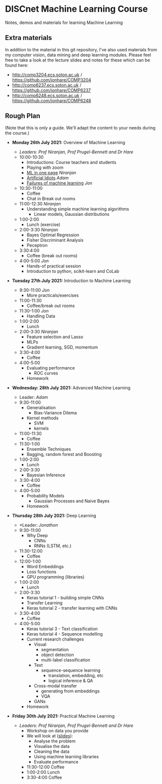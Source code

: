 # DISCnet Machine Learning Course
Notes, demos and materials for learning Machine Learning

## Extra materials

In addition to the material in this git repository, I've also used materials from my computer vision, data mining and deep learning modules. Please feel free to take a look at the lecture slides and notes for these which can be found here:

- http://comp3204.ecs.soton.ac.uk / https://github.com/jonhare/COMP3204
- http://comp6237.ecs.soton.ac.uk / https://github.com/jonhare/COMP6237
- http://comp6248.ecs.soton.ac.uk / https://github.com/jonhare/COMP6248

## Rough Plan

(Note that this is only a guide. We'll adapt the content to your needs during the course.)

- **Monday 26th July 2021:** Overview of Machine Learning
  + *Leaders: Prof Niranjan, Prof Prugel-Bennett and Dr Hare*
  + 10:00-10:30
    * Introductions:  Course teachers and students
    * Playing with zoom
    * [ML in one page](https://github.com/jonhare/DISCnetMachineLearningCourse/raw/master/Monday/SummerSchool_NiranjanOnePage.pdf) _Niranjan_
    * [Artificial Idiots](https://github.com/jonhare/DISCNetMachineLearningCourse/blob/master/Monday/talk.pdf) _Adam_
    * [Failures of machine learning](https://github.com/jonhare/DISCNetMachineLearningCourse/blob/master/Monday/ML-failures.md) _Jon_
  + 10:30-11:00
    * Coffee
    * Chat in Break out rooms
  + 11:00-12:30 _Niranjan_
    * Understanding simple machine learning algorithms
      * Linear models, Gaussian distributions
  + 1:00-2:00
    * Lunch (exercise)
  + 2:00-3:30 _Niranjan_
    * Bayes Optimal Regression 
    * Fisher Discriminant Analysis
    * Peceptron
  + 3:30:4:00
    * Coffee (break out rooms)
  + 4:00-5:00 _Jon_
    * Hands-of practical session
    * Introduction to python, scikit-learn and CoLab
 
- **Tuesday 27th July 2021:** Introduction to Machine Learning
  + 9:30-11:00 _Jon_
    * More practicals/exercises
  + 11:00-11:30
    * Coffee/break out rooms
  + 11:30-1:00 _Jon_
    * Handling Data
  + 1:00-2:00
    * Lunch
  + 2:00-3:30 _Niranjan_
    * Feature selection and Lasso
    * MLPs
    * Gradient learning, SGD, momentum
  + 3:30-4:00
    * Coffee
  + 4:00-5:00
    * Evaluating performance
      * ROC curves
    * Homework
    
- **Wednesday: 28th July 2021:** Advanced Machine Learning
  + Leader: _Adam_
  + 9:30-11:00
    * Generalisation
      * Bias-Variance Dilema
    * Kernel methods
      * SVM
      * kernels
  + 11:00-11:30
    * Coffee
  + 11:30-1:00
     * Ensemble Techniques
      * Bagging, random forest and Boosting
  + 1:00-2:00
    * Lunch
  + 2:00-3:30
    * Bayesian Inference
  + 3:30-4:00
    * Coffee
  + 4:00-5:00
    * Probability Models
      * Gaussian Processes and Naive Bayes
    * Homework
- **Thursday 28th July 2021:** Deep Learning
  + *Leader: _Jonathon_
  + 9:30-11:00
    * Why Deep
      * CNNs
      * RNNs (LSTM, etc.)
  + 11:30-12:00
    * Coffee
  + 12:00-1:00
    * Word Embeddings
    * Loss functions
    * GPU programming (libraries)
  + 1:00-2:00
    * Lunch
  + 2:00-3:30
    * Keras tutorial 1 - building simple CNNs
    * Transfer Learning
    * Keras tutorial 2 - transfer learning with CNNs
  + 3:30-4:00
    * Coffee
  + 4:00-5:00
    * Keras tutorial 3 - Text classification
    * Keras tutorial 4 - Sequence modelling
    * Current research challenges
      - Visual
        + segmentation
        + object detection
        + multi-label classification
      - Text
        + sequence-sequence learning
          * translation, embedding, etc
          * logical inference & QA
      - Cross-modal transfer
        + generating from embeddings
        + VQA
      - GANs
    * Homework
- **Friday 30th July 2021:** Practical Machine Learning
  + *Leaders: Prof Niranjan, Prof Prugel-Bennett and Dr Hare*
    * Workshop on data you provide
    * We will look at ([slides](https://github.com/jonhare/DISCnetMachineLearningCourse/blob/master/Friday/projects.pdf)):
      * Analyse the problem
      * Visualise the data
      * Cleaning the data
      * Using machine learning libraries
      * Evaluate performance
    * 11:30-12:00 Coffee
    * 1:00-2:00 Lunch
    * 3:30-4:00 Coffee

